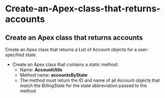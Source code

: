 # Create-an-Apex-class-that-returns-accounts

## **Create an Apex class that returns accounts**

Create an Apex class that returns a List of Account objects for a user-specified state.
- Create an Apex class that contains a static method:
  - Name: **AccountUtils**
  - Method name: **accountsByState**
  - The method must return the ID and name of all Account objects that match the BillingState for the state abbreviation passed to the method

